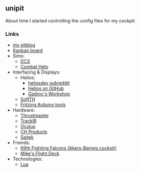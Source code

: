 ## unipit
About time I started controlling the config files for my cockpit.

### Links
* [my pitblog](http://pitblog.radsy.com)
* [Kanban board](http://tracker.radsy.com/secure/RapidBoard.jspa?rapidView=5)
* Sims:
  * [DCS](http://forums.eagle.ru/)
  * [Combat Helo](http://combat-helo.com)
* Interfacing & Displays:
  * Helios:
    * [heliosdev subreddit](http://reddit.com/r/heliosdev)
    * [Helios on GitHub](https://github.com/Gadroc/helios)
    * [Gadroc's Workshop](http://gadrocsworkshop.com/)
  * [SoftTH](http://www.softth.net/)
  * [Fritzing Arduino tools](http://fritzing.org)
* Hardware:
  * [Thrustmaster](http://thrustmaster.com)
  * [TrackIR](http://naturalpoint.com/trackir/)
  * [Oculus](http://oculus.com)
  * [CH Products](#)
  * [Saitek](#)
* Friends:
  * [69th Fighting Falcons (Akers-Barnes cockpit)](#)
  * [Mike's Flight Deck](http://mikesflightdeck.com)
* Technologies:
  * [Lua](#)


